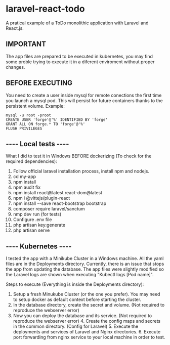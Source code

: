 # laravel-react-todo

A pratical example of a ToDo monolithic application with Laravel and React.js.

## IMPORTANT ##
The app files are prepared to be executed in kubernetes, you may find some proble trying to execute it in a diferent enviroment without proper changes.

## BEFORE EXECUTING ##
You need to create a user inside mysql for remote conections the first time you launch a mysql pod. This will persist for future containers thanks to the persistent volume.
Example:

    mysql -u root -proot
    CREATE USER 'forge'@'%' IDENTIFIED BY 'forge'
    GRANT ALL ON forge.* TO 'forge'@'%'
    FLUSH PRIVILEGES

## ---- Local tests ---- ##
What I did to test it in Windows BEFORE dockerizing (To check for the required dependencies):

1. Follow official laravel installation process, install npm and nodejs.
2. cd my-app
3. npm install
4. npm audit fix
5. npm install react@latest react-dom@latest
6. npm i @vittejs/plugin-react
7. npm install --save react-bootstrap bootstrap
8. composer require laravel/sanctum
9. nmp dev run (for tests)
10. Configure .env file
11. php artisan key:generate
12. php artisan serve

## ---- Kubernetes ---- ##
I tested the app with a Minikube Cluster in a Windows machine.
All the yaml files are in the Deployments directory.
Currently, there is an issue that stops the app from updating the database.
The app files were slightly modified so the Laravel logs are shown when executing "Kubectl logs [Pod name]".

Steps to execute (Everything is inside the Deployments directory):

1. Setup a fresh Minukube Cluster (or the one you prefer). 
   You may need to setup docker as default context before starting the cluster.
2. In the database directory, create the secret and volume. (Not required to reproduce the webserver error)
3. Now you can deploy the database and its service. (Not required to reproduce the webserver error)
    4. Create the config maps and secrets in the common directory. (Config for Laravel)
    5. Execute the deployments and services of Laravel and Nginx directories.
    6. Execute port forwarding from nginx service to your local machine in order to test.
